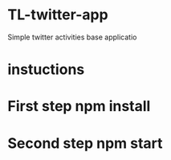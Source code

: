 # TL-twitter-app
Simple twitter activities base applicatio

instuctions
===============

First step 
npm install 
===============

Second step
npm start
===============
